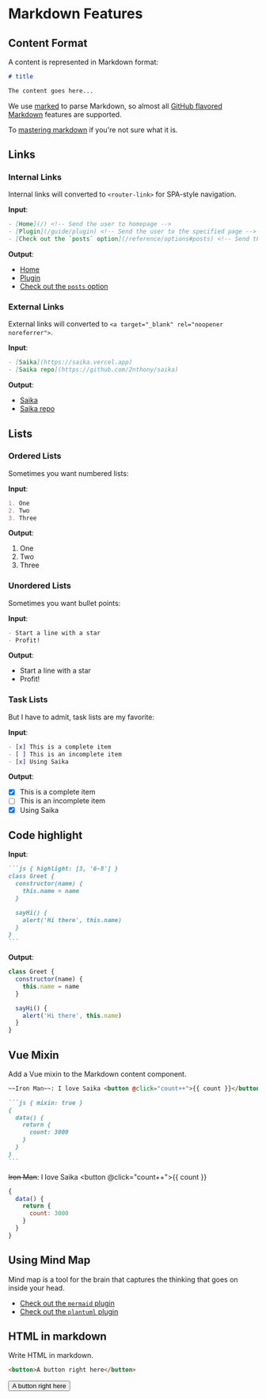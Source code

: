 # Markdown Features

## Content Format

A content is represented in Markdown format:

```markdown
# title

The content goes here...
```

We use [marked](https://marked.js.org) to parse Markdown, so almost all [GitHub flavored Markdown](https://github.github.com/gfm/) features are supported.

To [mastering markdown](https://guides.github.com/features/mastering-markdown/) if you're not sure what it is.

## Links

### Internal Links

Internal links will converted to `<router-link>` for SPA-style navigation.

**Input**:

```markdown
- [Home](/) <!-- Send the user to homepage -->
- [Plugin](/guide/plugin) <!-- Send the user to the specified page -->
- [Check out the `posts` option](/reference/options#posts) <!-- Send the user to the specified page with anchor -->
```

**Output**:

- [Home](/) <!-- Send the user to homepage -->
- [Plugin](/plugin/introduction) <!-- Send the user to the specified page -->
- [Check out the `posts` option](/reference/options#posts) <!-- Send the user to the specified page with anchor -->

### External Links

External links will converted to `<a target="_blank" rel="noopener noreferrer">`.

**Input**:

```markdown
- [Saika](https://saika.vercel.app)
- [Saika repo](https://github.com/2nthony/saika)
```

**Output**:

- [Saika](https://saika.vercel.app)
- [Saika repo](https://github.com/2nthony/saika)

## Lists

### Ordered Lists

Sometimes you want numbered lists:

**Input**:

```markdown
1. One
2. Two
3. Three
```

**Output**:

1. One
2. Two
3. Three

### Unordered Lists

Sometimes you want bullet points:

**Input**:

```markdown
- Start a line with a star
- Profit!
```

**Output**:

- Start a line with a star
- Profit!

### Task Lists

But I have to admit, task lists are my favorite:

**Input**:

```markdown
- [x] This is a complete item
- [ ] This is an incomplete item
- [x] Using Saika
```

**Output**:

- [x] This is a complete item
- [ ] This is an incomplete item
- [x] Using Saika

## Code highlight

**Input**:

````markdown
```js { highlight: [3, '6-8'] }
class Greet {
  constructor(name) {
    this.name = name
  }

  sayHi() {
    alert('Hi there', this.name)
  }
}
```
````

**Output**:

```js {highlight: [3, '6-8']}
class Greet {
  constructor(name) {
    this.name = name
  }

  sayHi() {
    alert('Hi there', this.name)
  }
}
```

## Vue Mixin

Add a Vue mixin to the Markdown content component.

````markdown
~~Iron Man~~: I love Saika <button @click="count++">{{ count }}</button>

```js { mixin: true }
{
  data() {
    return {
      count: 3000
    }
  }
}
```
````

~~Iron Man~~: I love Saika <button @click="count++">{{ count }}</button>

```js { mixin: true }
{
  data() {
    return {
      count: 3000
    }
  }
}
```

## Using Mind Map

Mind map is a tool for the brain that captures the thinking that goes on inside your head.

- [Check out the `mermaid` plugin](/plugin/mermaid)
- [Check out the `plantuml` plugin](/plugin/plantuml)

## HTML in markdown

Write HTML in markdown.

```html
<button>A button right here</button>
```

<button>A button right here</button>
